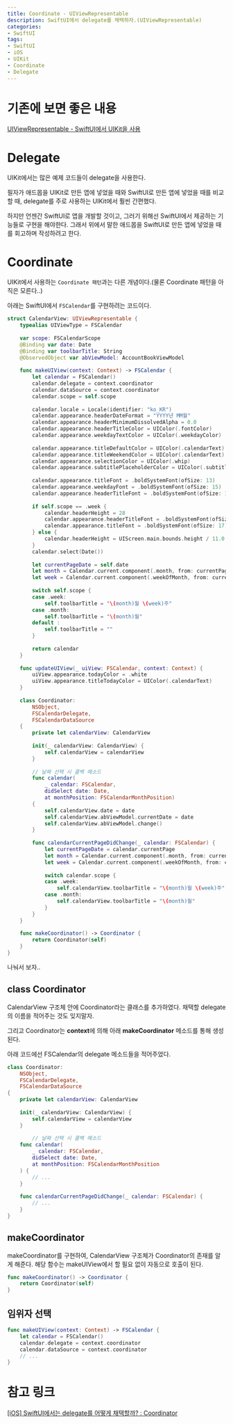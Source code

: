 ```yaml
---
title: Coordinate - UIViewRepresentable
description: SwiftUI에서 delegate를 채택하자.(UIViewRepresentable)
categories:
- SwiftUI
tags:
- SwiftUI
- iOS
- UIKit
- Coordinate
- Delegate
---
```


# 기존에 보면 좋은 내용
[UIViewRepresentable - SwiftUI에서 UIKit을 사용](https://pagh2322.github.io/swiftui/2022/05/18/swiftui-uiviewrepresentable/)

# Delegate
UIKit에서는 많은 예제 코드들이 delegate을 사용한다. 

필자가 애드몹을 UIKit로 만든 앱에 넣었을 때와 SwiftUI로 만든 앱에 넣었을 때를 비교할 때, delegate를 주로 사용하는 UIKit에서 훨씬 간편했다.

하지만 언젠간 SwiftUI로 앱을 개발할 것이고, 그러기 위해선 SwiftUI에서 제공하는 기능들로 구현을 해야한다. 그래서 위에서 말한 애드몹을 SwiftUI로 만든 앱에 넣었을 때를 회고하며 작성하려고 한다.

# Coordinate
UIKit에서 사용하는 `Coordinate 패턴`과는 다른 개념이다.(물론 Coordinate 패턴을 아직은 모른다..)

아래는 SwiftUI에서 `FSCalendar`를 구현하려는 코드이다.

```swift
struct CalendarView: UIViewRepresentable {
    typealias UIViewType = FSCalendar
    
    var scope: FSCalendarScope
    @Binding var date: Date
    @Binding var toolbarTitle: String
    @ObservedObject var abViewModel: AccountBookViewModel
    
    func makeUIView(context: Context) -> FSCalendar {
        let calendar = FSCalendar()
        calendar.delegate = context.coordinator
        calendar.dataSource = context.coordinator
        calendar.scope = self.scope
        
        calendar.locale = Locale(identifier: "ko_KR")
        calendar.appearance.headerDateFormat = "YYYY년 MM월"
        calendar.appearance.headerMinimumDissolvedAlpha = 0.0
        calendar.appearance.headerTitleColor = UIColor(.fontColor)
        calendar.appearance.weekdayTextColor = UIColor(.weekdayColor)
        
        calendar.appearance.titleDefaultColor = UIColor(.calendarText)  // 평일
        calendar.appearance.titleWeekendColor = UIColor(.calendarText)    // 주말
        calendar.appearance.selectionColor = UIColor(.whip)
        calendar.appearance.subtitlePlaceholderColor = UIColor(.subtitlePlaceholder)
        
        calendar.appearance.titleFont = .boldSystemFont(ofSize: 13)
        calendar.appearance.weekdayFont = .boldSystemFont(ofSize: 15)
        calendar.appearance.headerTitleFont = .boldSystemFont(ofSize: 17)
        
        if self.scope == .week {
            calendar.headerHeight = 28
            calendar.appearance.headerTitleFont = .boldSystemFont(ofSize: 0)
            calendar.appearance.titleFont = .boldSystemFont(ofSize: 17)
        } else {
            calendar.headerHeight = UIScreen.main.bounds.height / 11.0
        }
        calendar.select(Date())
        
        let currentPageDate = self.date
        let month = Calendar.current.component(.month, from: currentPageDate)
        let week = Calendar.current.component(.weekOfMonth, from: currentPageDate)
        
        switch self.scope {
        case .week:
            self.toolbarTitle = "\(month)월 \(week)주"
        case .month:
            self.toolbarTitle = "\(month)월"
        default :
            self.toolbarTitle = ""
        }
        
        return calendar
    }
    
    func updateUIView(_ uiView: FSCalendar, context: Context) {
        uiView.appearance.todayColor = .white
        uiView.appearance.titleTodayColor = UIColor(.calendarText)
    }
    
    class Coordinator: 
        NSObject, 
        FSCalendarDelegate, 
        FSCalendarDataSource 
    {
        private let calendarView: CalendarView
        
        init(_ calendarView: CalendarView) {
            self.calendarView = calendarView
        }
        
        // 날짜 선택 시 콜백 메소드
        func calendar(
            _ calendar: FSCalendar, 
            didSelect date: Date, 
            at monthPosition: FSCalendarMonthPosition) 
        {
            self.calendarView.date = date
            self.calendarView.abViewModel.currentDate = date
            self.calendarView.abViewModel.change()
        }
        
        func calendarCurrentPageDidChange(_ calendar: FSCalendar) {
            let currentPageDate = calendar.currentPage
            let month = Calendar.current.component(.month, from: currentPageDate)
            let week = Calendar.current.component(.weekOfMonth, from: currentPageDate)
            
            switch calendar.scope {
            case .week:
                self.calendarView.toolbarTitle = "\(month)월 \(week)주"
            case .month:
                self.calendarView.toolbarTitle = "\(month)월"
            }
        }
    }
    
    func makeCoordinator() -> Coordinator {
        return Coordinator(self)
    }
}

```

나눠서 보자..

## class Coordinator
CalendarView 구조체 안에 Coordinator라는 클래스를 추가하였다. 채택할 delegate의 이름을 적어주는 것도 잊지말자.

그리고 Coordinator는 **context**에 의해 아래 **makeCoordinator** 메소드를 통해 생성된다.

아래 코드에선 FSCalendar의 delegate 메소드들을 적어주었다.

```swift
class Coordinator: 
    NSObject, 
    FSCalendarDelegate, 
    FSCalendarDataSource 
{
    private let calendarView: CalendarView
        
    init(_ calendarView: CalendarView) {
        self.calendarView = calendarView
    }
        
        // 날짜 선택 시 콜백 메소드
    func calendar(
        _ calendar: FSCalendar, 
        didSelect date: Date, 
        at monthPosition: FSCalendarMonthPosition
    ) { 
        // ...
    }
        
    func calendarCurrentPageDidChange(_ calendar: FSCalendar) {
        // ...
    }
}
```

## makeCoordinator
makeCoordinator를 구현하여, CalendarView 구조체가 Coordinator의 존재를 알게 해준다. 해당 함수는 makeUIView에서 할 필요 없이 자동으로 호출이 된다.

```swift
func makeCoordinator() -> Coordinator {
    return Coordinator(self)
}
```

## 임위자 선택

```swift
func makeUIView(context: Context) -> FSCalendar {
    let calendar = FSCalendar()
    calendar.delegate = context.coordinator
    calendar.dataSource = context.coordinator
    // ...
}
```

# 참고 링크
[[iOS] SwiftUI에서는 delegate를 어떻게 채택할까? : Coordinator](https://sweetdev.tistory.com/447)